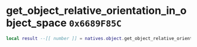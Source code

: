 # get_object_relative_orientation_in_object_space `0x6689F85C`

```lua
local result --[[ number ]] = natives.object.get_object_relative_orientation_in_object_space(_unk0 --[[ number ]], _unk1 --[[ number ]], _unk2 --[[ number ]], _unk3 --[[ number ]], _unk4 --[[ number ]])
```